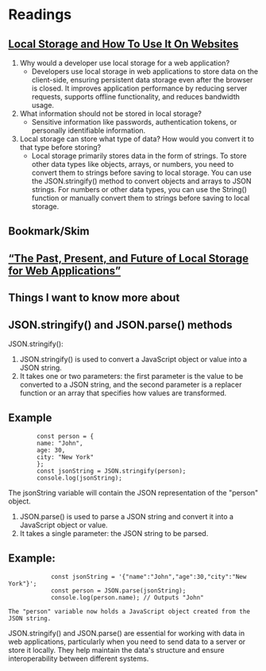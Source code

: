 # Readings



## [Local Storage and How To Use It On Websites](https://www.smashingmagazine.com/2010/10/local-storage-and-how-to-use-it/)

1. Why would a developer use local storage for a web application?
   * Developers use local storage in web applications to store data on the client-side, ensuring persistent data storage even after the browser is closed. It improves application performance by reducing server requests, supports offline functionality, and reduces bandwidth usage. 
2. What information should not be stored in local storage?
   * Sensitive information like passwords, authentication tokens, or personally identifiable information.
3. Local storage can store what type of data? How would you convert it to that type before storing?
   * Local storage primarily stores data in the form of strings. To store other data types like objects, arrays, or numbers, you need to convert them to strings before saving to local storage. You can use the JSON.stringify() method to convert objects and arrays to JSON strings. For numbers or other data types, you can use the String() function or manually convert them to strings before saving to local storage. 


## Bookmark/Skim

## [“The Past, Present, and Future of Local Storage for Web Applications”](http://diveinto.html5doctor.com/storage.html)


## Things I want to know more about

## JSON.stringify()  and JSON.parse() methods

JSON.stringify():

1. JSON.stringify() is used to convert a JavaScript object or value into a JSON string.
1. It takes one or two parameters: the first parameter is the value to be converted to a JSON string, and the second parameter is a replacer function or an array that specifies how values are transformed.

## Example


            const person = {
            name: "John",
            age: 30,
            city: "New York"
            };
            const jsonString = JSON.stringify(person);
            console.log(jsonString);


   The jsonString variable will contain the JSON representation of the "person" object.


1. JSON.parse() is used to parse a JSON string and convert it into a JavaScript object or value.
1. It takes a single parameter: the JSON string to be parsed.
   
## Example:

                const jsonString = '{"name":"John","age":30,"city":"New York"}';
                const person = JSON.parse(jsonString);
                console.log(person.name); // Outputs "John"

    The "person" variable now holds a JavaScript object created from the JSON string.
JSON.stringify() and JSON.parse() are essential for working with data in web applications, particularly when you need to send data to a server or store it locally. They help maintain the data's structure and ensure interoperability between different systems.            


